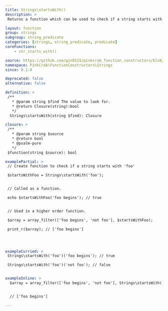 ```yaml
---
title: Strings\startsWith()
description: >
 Returns a function which can be used to check if a string starts with a defined sub string. The created function can then reused over any string, or used as part of a Higher Order Function such as array_filter().

layout: function
group: strings
subgroup: string_predicate
categories: [strings, string_predicate, predicate]
coreFunctions: 
    - str_starts_with()

source: https://github.com/gin0115/pinkcrab_function_constructors/blob/master/src/strings.php#L197
namespace: PinkCrab\FunctionConstructors\Strings
since: 0.1.0

deprecated: false
alternative: false

definition: >
 /**
   * @param string $find The value to look for.
   * @return Closure(string):bool
   */
  Strings\startsWith(string $find): Closure

closure: >
 /**
   * @param string $source
   * @return bool
   * @psalm-pure
   */ 
 $function(string $source): bool

examplePartial: >
 // Create function to check if a string starts with 'foo'

 $startsWithFoo = Strings\startsWith('foo');


 // Called as a function.

 echo $startsWithFoo('foo begins'); // true


 // Used in a higher order function.

 $array = array_filter(['foo begins', 'not foo'], $startsWithFoo);

 print_r($array); // ['foo begins']




exampleCurried: >
 Strings\startsWith('foo')('foo begins'); // true

 Strings\startsWith('foo')('not foo'); // false


exampleInline: >
  $array = array_filter(['foo begins', 'not foo'], Strings\startsWith('foo'));


  // ['foo begins']

---
```

